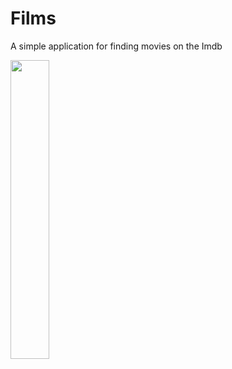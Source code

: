 # Films
A simple application for finding movies on the Imdb

<img src="![image](https://user-images.githubusercontent.com/48939805/184552561-6530d562-9df3-4ffc-91c8-62f866744c5a.png)" width=35% height=35%>
